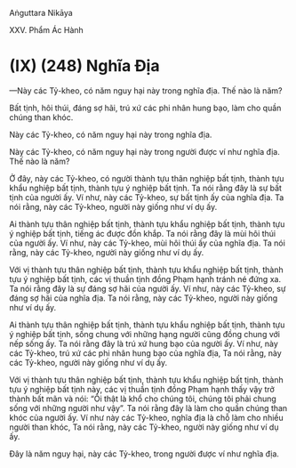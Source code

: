 Aṅguttara Nikāya

XXV. Phẩm Ác Hành

# (IX) (248) Nghĩa Ðịa

—Này các Tỷ-kheo, có năm nguy hại này trong nghĩa địa. Thế nào là năm?

Bất tịnh, hôi thúi, đáng sợ hãi, trú xứ các phi nhân hung bạo, làm cho quần chúng than khóc.

Này các Tỷ-kheo, có năm nguy hại này trong nghĩa địa.

Này các Tỷ-kheo, có năm nguy hại này trong người được ví như nghĩa địa. Thế nào là năm?

Ở đây, này các Tỷ-kheo, có người thành tựu thân nghiệp bất tịnh, thành tựu khẩu nghiệp bất tịnh, thành tựu ý nghiệp bất tịnh. Ta nói rằng đây là sự bất tịnh của người ấy. Ví như, này các Tỷ-kheo, sự bất tịnh ấy của nghĩa địa. Ta nói rằng, này các Tỷ-kheo, người này giống như ví dụ ấy.

Ai thành tựu thân nghiệp bất tịnh, thành tựu khẩu nghiệp bất tịnh, thành tựu ý nghiệp bất tịnh, tiếng ác được đồn khắp. Ta nói rằng đây là mùi hôi thúi của người ấy. Ví như, này các Tỷ-kheo, mùi hôi thúi ấy của nghĩa địa. Ta nói rằng, này các Tỷ-kheo, người này giống như ví dụ ấy.

Với vị thành tựu thân nghiệp bất tịnh, thành tựu khẩu nghiệp bất tịnh, thành tựu ý nghiệp bất tịnh, các vị thuần tịnh đồng Phạm hạnh tránh né đứng xa. Ta nói rằng đây là sự đáng sợ hãi của người ấy. Ví như, này các Tỷ-kheo, sự đáng sợ hãi của nghĩa địa. Ta nói rằng, này các Tỷ-kheo, người này giống như ví dụ ấy.

Ai thành tựu thân nghiệp bất tịnh, thành tựu khẩu nghiệp bất tịnh, thành tựu ý nghiệp bất tịnh, sống chung với những hạng người cũng đồng chung với nếp sống ấy. Ta nói rằng đây là trú xứ hung bạo của người ấy. Ví như, này các Tỷ-kheo, trú xứ các phi nhân hung bạo của nghĩa địa, Ta nói rằng, này các Tỷ-kheo, người này giống như ví dụ ấy.

Với vị thành tựu thân nghiệp bất tịnh, thành tựu khẩu nghiệp bất tịnh, thành tựu ý nghiệp bất tịnh này, các vị thuần tịnh đồng Phạm hạnh thấy vậy trở thành bất mãn và nói: “Ôi thật là khổ cho chúng tôi, chúng tôi phải chung sống với những người như vậy”. Ta nói rằng đây là làm cho quần chúng than khóc của người ấy. Ví như này các Tỷ-kheo, nghĩa địa là chỗ làm cho nhiều người than khóc, Ta nói rằng, này các Tỷ-kheo, người này giống như ví dụ ấy.

Ðây là năm nguy hại, này các Tỷ-kheo, trong người được ví như nghĩa địa.

